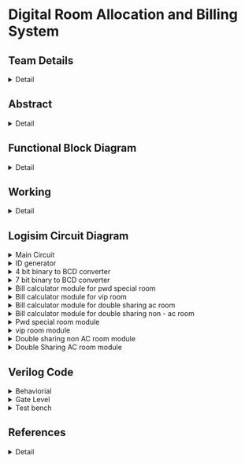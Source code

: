 # Digital Room Allocation and Billing System

<!-- First Section -->
## Team Details
<details>
<summary>Detail</summary>
> Semester: 3rd Sem B. Tech. CSE

  > Section: S2

  > Team ID: T-22

  > Member-1: A Karun Suhas, 231CS210, akarunsuhas.231cs210@nitk.edu.in

  > Member-2: D Kranthi Kiran, 231CS219, dasarikranthikiran.231cs219@nitk.edu.in

  > Member-3: D Sahil Arshan, 231CS223. sahilarshandudekula.231cs223@nitk.edu.in
</details> 

<!-- Second Section -->
## Abstract
<details>
  <summary>Detail</summary>
  
  > Digital Room Allocation and Billing System <br>

1. Motivation: Digitalisation of any work reduces the manpower, increases
the efficiency and reduces the time consumption. Manual allocation of
rooms takes a lot of time, errors may occur due to confusion in vacancies
and filled rooms. For example, when there is sudden increase in demand
for the hotels in tourist areas, managing the customers manually is a
difficult task and result in customer dissatisfaction. To avoid this, we
require a digital system to spontaneously allocate a room without any
errors.<br>
2. Problem Statement:<br>
Designing and implementing a hotel room allocation system by using dig-
ital electronics. Automated bill calculation is done based on the services
chosen by the customer, and the number of days of the stay. Customer
room gets deallocated upon completion of his stay.
Special room allocation and billing is done for VIPs and Differently-abled.<br>
3. Features:<br>
• Every customer is provided with unique customer ID. Input given by
customer contains ID, the services(eg AC, wifi, . . . ) he wants and
the number of days he wants to stay.<br>
The customer is provided with the type of room he requires(differently
abled, VIP, standard, . . . ).<br>
• If there is vacancy in the type of room that customer chooses, the
room gets allocated by storing his ID in the register and the bill
is calculated by passing his required services as inputs to the bill
calculator module which consists of adders and multipliers.<br>
1
There are counters corresponding to each type of room where each
counter stores the number of rooms of the respective type which are
currently occupied.<br>
The vacancy of the room is checked by comparing the value stored
in the counter and the total number of rooms of the respective type
that customer opts by using comparator.<br>
• The bill of the customer is stored in a register corresponding to the
customer ID.<br>
The system checks room availability in real time and automatically
allocates room based on customer requirements. It displays the final
billed amount based on services opted by customers.<br>
This system uses digital logic which minimizes manual errors.<br>
 References:
Digital Design, Morris Mano<br>
https://www.siteminder.com/r/hotel-management-strategies/<br>
https://www.geeksforgeeks.org/counters-in-digital-logic/?ref=lbp<br>
https://support.resrequest.com/property-management/room-allocation/<br>
GiHub ID:
Kranthikiran2005<br>
https://github.com/Kranthikiran2005?tab=projects<br>
</details>

## Functional Block Diagram
<details>
  <summary>Detail</summary>
  
  ![DDS_miniproject_blockdiagram drawio](https://github.com/user-attachments/assets/c183ba8a-50b4-4e49-91bc-8eb3fe73f6cd)]

</details>

<!-- Third Section -->
## Working
<details>
  <summary>Detail</summary>

  > ![WhatsApp Image 2024-10-16 at 11 52 01 PM](https://github.com/user-attachments/assets/3b72cee2-4cae-4ae3-8ae8-2381f2ba6ac5)
> Truth Table for billing

| D2 | D1 | D0 | AC | WiFi | VIP | PWD | Days | Billing Amount |
|----|----|----|----|------|-----|-----|------|----------------|
| 0  | 0  | 0  | 0  | 0    | 0   | 0   | 0    | 0              |
| 0  | 0  | 0  | 0  | 1    | 0   | 0   | 0    | 0              |
| 0  | 0  | 0  | 1  | 0    | 0   | 0   | 0    | 0              |
| 0  | 0  | 0  | 1  | 1    | 0   | 0   | 0    | 0              |
| 0  | 0  | 0  | 0  | 0    | 0   | 1   | 0    | 0              |
| 0  | 0  | 0  | 0  | 1    | 0   | 1   | 0    | 0              |
| 0  | 0  | 1  | 0  | 0    | 0   | 0   | 1    | 400            |
| 0  | 0  | 1  | 0  | 1    | 0   | 0   | 1    | 500            |
| 0  | 0  | 1  | 1  | 0    | 0   | 0   | 1    | 600            |
| 0  | 0  | 1  | 1  | 1    | 0   | 0   | 1    | 700            |
| 0  | 0  | 1  | 0  | 0    | 0   | 1   | 1    | 500            |
| 0  | 0  | 1  | 0  | 1    | 0   | 1   | 1    | 600            |
| 0  | 0  | 1  | 1  | 0    | 0   | 1   | 1    | 700            |
| 0  | 0  | 1  | 1  | 1    | 0   | 1   | 1    | 800            |
| 0  | 0  | 1  | 0  | 0    | 1   | 0   | 1    | 700            |
| 0  | 0  | 1  | 0  | 1    | 1   | 0   | 1    | 800            |
| 0  | 0  | 1  | 1  | 0    | 1   | 0   | 1    | 900            |
| 0  | 0  | 1  | 1  | 1    | 1   | 0   | 1    | 1000           |
| 0  | 1  | 0  | 0  | 0    | 0   | 0   | 2    | 800            |
| 0  | 1  | 0  | 0  | 1    | 0   | 0   | 2    | 1000           |
| 0  | 1  | 0  | 1  | 0    | 0   | 0   | 2    | 1200           |
| 0  | 1  | 0  | 1  | 1    | 0   | 0   | 2    | 1400           |
| 0  | 1  | 0  | 0  | 0    | 0   | 1   | 2    | 1000           |
| 0  | 1  | 0  | 0  | 1    | 0   | 1   | 2    | 1200           |
| 0  | 1  | 0  | 1  | 0    | 0   | 1   | 2    | 1400           |
| 0  | 1  | 0  | 1  | 1    | 0   | 1   | 2    | 1600           |
| 0  | 1  | 0  | 0  | 0    | 1   | 0   | 2    | 1400           |
| 0  | 1  | 0  | 0  | 1    | 1   | 0   | 2    | 1600           |
| 0  | 1  | 0  | 1  | 0    | 1   | 0   | 2    | 1800           |
| 0  | 1  | 0  | 1  | 1    | 1   | 0   | 2    | 2000           |
| 0  | 1  | 1  | 0  | 0    | 0   | 0   | 3    | 1200           |
| 0  | 1  | 1  | 0  | 1    | 0   | 0   | 3    | 1500           |
| 0  | 1  | 1  | 1  | 0    | 0   | 0   | 3    | 1800           |
| 0  | 1  | 1  | 1  | 1    | 0   | 0   | 3    | 2100           |
| 0  | 1  | 1  | 0  | 0    | 0   | 1   | 3    | 1500           |
| 0  | 1  | 1  | 0  | 1    | 0   | 1   | 3    | 1800           |
| 0  | 1  | 1  | 1  | 0    | 0   | 1   | 3    | 2100           |
| 0  | 1  | 1  | 1  | 1    | 0   | 1   | 3    | 2400           |
| 1  | 0  | 0  | 0  | 0    | 0   | 0   | 4    | 1600           |
| 1  | 0  | 0  | 0  | 1    | 0   | 0   | 4    | 2000           |
| 1  | 0  | 0  | 1  | 0    | 0   | 0   | 4    | 2400           |
| 1  | 0  | 0  | 1  | 1    | 0   | 0   | 4    | 2800           |
| 1  | 0  | 1  | 0  | 0    | 0   | 0   | 5    | 2000           |
| 1  | 0  | 1  | 0  | 1    | 0   | 0   | 5    | 2500           |
| 1  | 0  | 1  | 1  | 0    | 0   | 0   | 5    | 3000           |
| 1  | 0  | 1  | 1  | 1    | 0   | 0   | 5    | 3500           |
| 1  | 0  | 1  | 0  | 0    | 0   | 1   | 5    | 2500           |
| 1  | 0  | 1  | 0  | 1    | 0   | 1   | 5    | 3000           |
| 1  | 0  | 1  | 1  | 0    | 0   | 1   | 5    | 3500           |
| 1  | 0  | 1  | 1  | 1    | 0   | 1   | 5    | 4000           |
| 1  | 0  | 1  | 0  | 0    | 1   | 0   | 5    | 3500           |
| 1  | 0  | 1  | 0  | 1    | 1   | 0   | 5    | 4000           |
| 1  | 0  | 1  | 1  | 0    | 1   | 0   | 5    | 4500           |
| 1  | 0  | 1  | 1  | 1    | 1   | 0   | 5    | 5000           |
| 1  | 1  | 0  | 0  | 0    | 0   | 0   | 6    | 2400           |
| 1  | 1  | 0  | 0  | 1    | 0   | 0   | 6    | 3000           |
| 1  | 1  | 0  | 1  | 0    | 0   | 0   | 6    | 3600           |
| 1  | 1  | 0  | 1  | 1    | 0   | 0   | 6    | 4200           |
| 1  | 1  | 1  | 0  | 0    | 0   | 0   | 7    | 2800           |
| 1  | 1  | 1  | 0  | 1    | 0   | 0   | 7    | 3500           |
| 1  | 1  | 1  | 1  | 0    | 0   | 0   | 7    | 4200           |
| 1  | 1  | 1  | 1  | 1    | 0   | 0   | 7    | 4900           |
| 1  | 1  | 1  | 0  | 0    | 0   | 1   | 7    | 3500           |
| 1  | 1  | 1  | 0  | 1    | 0   | 1   | 7    | 4200           |
| 1  | 1  | 1  | 1  | 0    | 0   | 1   | 7    | 4900           |
| 1  | 1  | 1  | 1  | 1    | 0   | 1   | 7    | 5600           |
| 1  | 1  | 1  | 0  | 0    | 1   | 0   | 7    | 4900           |
| 1  | 1  | 1  | 0  | 1    | 1   | 0   | 7    | 5600           |
| 1  | 1  | 1  | 1  | 0    | 1   | 0   | 7    | 6300           |
| 1  | 1  | 1  | 1  | 1    | 1   | 0   | 7    | 7000           |

</details>

<!-- Fourth Section -->
## Logisim Circuit Diagram
<details>
  <summary>Main Circuit</summary>

  > Main Circuit<br>
  







![Main circuit](https://github.com/user-attachments/assets/0c12cba8-c2a9-4925-8dbd-e881f8ac640a)
</details>



<details>
<summary>  ID generator</summary>

![ID generator](https://github.com/user-attachments/assets/18086955-c46d-477c-9fdd-5264337161fc)
</details>
<details>
<summary>  4 bit binary to BCD converter</summary>

![4 bit binary to BCD converter](https://github.com/user-attachments/assets/e1ef6e73-5f96-4045-969f-4b232489d54b)<br>
</details>
<details>
  <summary> 7 bit binary to BCD converter</summary>

![7 bit binary to BCD converter](https://github.com/user-attachments/assets/293a0f5d-0a2f-460d-97ec-755a59360675)<br>
</details>

<details>
  <summary>  Bill calculator module for pwd special room</summary>

![Bill calculator module for pwd special room](https://github.com/user-attachments/assets/9123fbf0-4ca1-4ff5-8166-6a67f90f3716)<br>
</details>
<details>
  <summary>  Bill calculator module for vip room</summary>

![Bill calculator module for vip room](https://github.com/user-attachments/assets/2c5b0258-d44b-4a12-86bb-68210e132e57) <br>
</details>
<details>
  <summary> Bill calculator module for double sharing ac room</summary>

![Bill calculator module for double sharing ac room](https://github.com/user-attachments/assets/3514a017-f1ac-4177-bcc7-b2808ba80d9c)<br>
</details>
<details>
  <summary> Bill calculator module for double sharing non - ac room</summary>

![Bill calculator module for double sharing non ac room](https://github.com/user-attachments/assets/b0f7b274-68b5-4515-939b-1cfc6a101feb)<br>
</details>
<details>
  <summary>  Pwd special room module</summary>

![pwd special room module](https://github.com/user-attachments/assets/86da0a15-b049-4cf1-9d8c-99a10e55aa5b)<br>
</details>
<details>
  <summary> vip room module</summary>

![vip room module](https://github.com/user-attachments/assets/8efc2b18-51cc-42e9-9e5f-21fd437ee474)<br>
</details>
<details>
  <summary>  Double sharing non AC room module</summary>
  
![double sharing non ac room module](https://github.com/user-attachments/assets/1ba05940-f165-410d-bcd8-e807bc0bc09c)<br>
</details>
<details>
  <summary>  Double Sharing AC room module</summary>

  ![double sharing ac room module](https://github.com/user-attachments/assets/dae385e9-ceff-4e38-8aa5-c2fa7afa877e)<br>
</details>


<!-- Fifth Section -->
## Verilog Code
<details>
  <summary>Behaviorial</summary>



  ```verilog

  module hotel_booking(
    input [2:0] room_selection,  // 3-bit input to select a specific room (1-6)
    input ac_selection,         
    input wifi_selection,        
    input [2:0] days,            
    input register,              // Register button to confirm booking
    output reg [15:0] bill,      
    output reg [3:0] room1,      
    output reg [3:0] room2,      
    output reg [3:0] room3_1,    // Room 3.1 booking
    output reg [3:0] room3_2,    // Room 3.2 booking
    output reg [3:0] room4_1,    // Room 4.1 booking
    output reg [3:0] room4_2,    // Room 4.2 booking
    output reg [3:0] room5,      // Room 5 booking
    output reg [1:0] ac_wifi     // AC and Wi-Fi combined selection
);

    reg [15:0] room_cost;        // Room cost calculation
    reg [3:0] id_counter;        // ID generator (unique ID for each customer)
        
    initial begin
        room1 = 4'b0000;
        room2 = 4'b0000;
        room3_1 = 4'b0000;
        room3_2 = 4'b0000;
        room4_1 = 4'b0000;
        room4_2 = 4'b0000;
        room5 = 4'b0000;
        bill = 16'd0;
        ac_wifi = 2'b00;
        id_counter = 4'b0001;    // Initialize customer ID starting from 0001
    end

    always @(posedge register) begin
        room_cost = 16'd0;
        ac_wifi = {ac_selection, wifi_selection};  // Combine AC and Wi-Fi selection into 2-bit value

        // Generate unique ID for each customer in ascending order
        if (id_counter != 4'b0000) begin
            // Check which room is selected by the customer
            case (room_selection)
                3'b001: begin  // Room 1 selection
                    if (room1 == 4'b0000) begin
                        room1 = id_counter;  // Assign customer ID to room1
                        room_cost = 16'd700; // Room 1 base cost
                    end else
                        $display("Room 1 is not available.");
                end
                3'b010: begin  // Room 2 selection
                    if (room2 == 4'b0000) begin
                        room2 = id_counter;  // Assign customer ID to room2
                        room_cost = 16'd700; // Room 2 base cost
                    end else
                        $display("Room 2 is not available.");
                end
                3'b011: begin  // Room 3.1 selection
                    if (room3_1 == 4'b0000) begin
                        room3_1 = id_counter;  // Assign customer ID to room3_1
                        room_cost = 16'd400;   // Room 3.1 base cost
                    end else
                        $display("Room 3.1 is not available.");
                end
                3'b100: begin  // Room 3.2 selection
                    if (room3_2 == 4'b0000) begin
                        room3_2 = id_counter;  // Assign customer ID to room3_2
                        room_cost = 16'd400;   // Room 3.2 base cost
                    end else
                        $display("Room 3.2 is not available.");
                end
                3'b101: begin  // Room 4.1 selection
                    if (room4_1 == 4'b0000) begin
                        room4_1 = id_counter;  // Assign customer ID to room4_1
                        room_cost = 16'd400;   // Room 4.1 base cost
                    end else
                        $display("Room 4.1 is not available.");
                end
                3'b110: begin  // Room 4.2 selection
                    if (room4_2 == 4'b0000) begin
                        room4_2 = id_counter;  // Assign customer ID to room4_2
                        room_cost = 16'd400;   // Room 4.2 base cost
                    end else
                        $display("Room 4.2 is not available.");
                end
                3'b111: begin  // Room 5 selection
                    if (room5 == 4'b0000) begin
                        room5 = id_counter;    // Assign customer ID to room5
                        room_cost = 16'd500;   // Room 5 base cost
                    end else
                        $display("Room 5 is not available.");
                end
                default: begin
                    $display("Invalid room selection.");
                end
            endcase

            // Add cost for AC and Wi-Fi if selected
            if (ac_selection)
                room_cost = room_cost + 16'd200;
            if (wifi_selection)
                room_cost = room_cost + 16'd100;

            // Calculate total bill based on number of days
            bill = room_cost * days;

            // Increment ID counter for the next customer
            id_counter = id_counter + 4'b0001;
        end
    end
endmodule
```
</details>
<details>
  <summary>Gate Level </summary>

 ```verilog
  module hotel_booking_gate_level (
    input [3:0] id,                  // Customer ID
    input ac_selection,              // AC selection
    input wifi_selection,            // Wi-Fi selection
    input [2:0] days,                // Number of days
    input register,                  // Register signal (button press)
    output [15:0] bill,              // Bill output
    output [3:0] room1,              // Room 1 allocation
    output [3:0] room2,              // Room 2 allocation
    output [3:0] room3_1,            // Room 3_1 allocation
    output [3:0] room3_2,            // Room 3_2 allocation
    output [3:0] room4_1,            // Room 4_1 allocation
    output [3:0] room4_2,            // Room 4_2 allocation
    output [3:0] room5               // Room 5 allocation
);

    // Room availability checks (for room1 to room5)
    wire room1_available, room2_available, room3_1_available, room3_2_available, room4_1_available, room4_2_available, room5_available;

    // Initial room costs
    wire [15:0] room_cost;
    assign room_cost = (room1_available ? 16'd700 : 
                        room2_available ? 16'd700 : 
                        room3_1_available ? 16'd400 : 
                        room3_2_available ? 16'd400 : 
                        room4_1_available ? 16'd400 : 
                        room4_2_available ? 16'd400 : 
                        room5_available ? 16'd500 : 16'd0);

    // Adder for AC and Wi-Fi costs
    wire [15:0] extras_cost;
    wire [15:0] ac_cost = ac_selection ? 16'd200 : 16'd0;
    wire [15:0] wifi_cost = wifi_selection ? 16'd100 : 16'd0;

    RippleCarryAdder_16bit adder_extras(extras_cost, ac_cost, wifi_cost);

    // Total cost (room cost + extras)
    wire [15:0] total_cost;
    RippleCarryAdder_16bit adder_total(total_cost, room_cost, extras_cost);

    // Multiply total cost by number of days
    wire [31:0] bill_full;
    Multiplier_16bit multiplier(bill_full, total_cost, days);

    // Output only the lower 16 bits of the bill
    assign bill = bill_full[15:0];

    // Room allocation (using DFFs and availability checks)
    wire [3:0] zero = 4'b0000;

    Comparator_4bit cmp1(room1_available, room1, zero);
    Room_Allocation room_alloc1(room1, id, room1_available, register);

    Comparator_4bit cmp2(room2_available, room2, zero);
    Room_Allocation room_alloc2(room2, id, room2_available, register);

    // Continue similarly for other rooms (room3_1, room3_2, room4_1, room4_2, room5)

endmodule
module DFF (
    output reg q, 
    input d, 
    input clk
);
    always @(posedge clk) begin
        q <= d;
    end
endmodule

module Comparator_4bit (
    output equal, 
    input [3:0] a, 
    input [3:0] b
);
    wire [3:0] xnor_out;
    xnor(xnor_out[0], a[0], b[0]);
    xnor(xnor_out[1], a[1], b[1]);
    xnor(xnor_out[2], a[2], b[2]);
    xnor(xnor_out[3], a[3], b[3]);
    and(equal, xnor_out[0], xnor_out[1], xnor_out[2], xnor_out[3]);
endmodule
module Room_Allocation (
    output reg [3:0] room,   // Room ID
    input [3:0] id,          // Customer ID
    input room_available,    // Room availability
    input register           // Register signal
);
    always @(posedge register) begin
        if (room_available)
            room <= id;
    end
endmodule
module AND_Gate (
    output y, 
    input a, 
    input b
);
    assign y = a & b;
endmodule
module FullAdder (
    output sum, 
    output carry_out, 
    input a, 
    input b, 
    input carry_in
);
    wire axb, ab_and_cin;
    xor(axb, a, b);
    xor(sum, axb, carry_in);
    and(ab_and_cin, axb, carry_in);
    and(carry_out, a, b);
    or(carry_out, carry_out, ab_and_cin);
endmodule

module RippleCarryAdder_16bit (
    output [15:0] sum, 
    input [15:0] a, 
    input [15:0] b
);
    wire [15:0] carry;
    
    FullAdder fa0 (sum[0], carry[0], a[0], b[0], 1'b0);
    FullAdder fa1 (sum[1], carry[1], a[1], b[1], carry[0]);
    FullAdder fa2 (sum[2], carry[2], a[2], b[2], carry[1]);
    // Continue for all bits up to 15
    FullAdder fa15 (sum[15], carry[15], a[15], b[15], carry[14]);
endmodule
module Multiplier_16bit (
    output [31:0] product,
    input [15:0] a,
    input [2:0] b
);
    assign product = a * b;  
endmodule
```

</details>

<details>
  <summary>Test bench</summary>

```verilog
  module hotel_booking_tb;

    reg [2:0] room_selection;  // To select the room (1-6)
    reg ac_selection;          // AC selection (1 or 0)
    reg wifi_selection;        // Wi-Fi selection (1 or 0)
    reg [2:0] days;            // Number of days to stay
    reg register;              // Register button to confirm booking
    wire [15:0] bill;          // Total bill for the stay
    wire [3:0] room1, room2, room3_1, room3_2, room4_1, room4_2, room5; // Room allocations
    wire [1:0] ac_wifi;        // AC and Wi-Fi selection status

    // Instantiate the hotel_booking module
    hotel_booking uut (
        .room_selection(room_selection),
        .ac_selection(ac_selection),
        .wifi_selection(wifi_selection),
        .days(days),
        .register(register),
        .bill(bill),
        .room1(room1),
        .room2(room2),
        .room3_1(room3_1),
        .room3_2(room3_2),
        .room4_1(room4_1),
        .room4_2(room4_2),
        .room5(room5),
        .ac_wifi(ac_wifi)
    );

    // Test sequence
    initial begin
        // Initialize
        room_selection = 3'b000;
        ac_selection = 0;
        wifi_selection = 0;
        days = 3'b000;
        register = 0;
        #5;

        // Test 1: Customer selects Room 1, AC, no Wi-Fi, stays for 3 days
        room_selection = 3'b001;  // Room 1
        ac_selection = 1;         // AC selected
        wifi_selection = 0;       // No Wi-Fi
        days = 3'd3;              // 3 days
        register = 1;             // Confirm booking
        #10;
        register = 0;             // Reset register button
        #10;

        // Display output for Test 1
        $display("Test 1: Room Selection = Room 1(VIP), AC = 1, Wi-Fi = 0, Days = 3");
        $display("Room 1: %b, Bill: %0d", room1, bill);
        $display("-----------------------------");

        // Test 2: Another customer selects Room 2, no AC, Wi-Fi, stays for 2 days
        room_selection = 3'b010;  // Room 2
        ac_selection = 0;         // No AC
        wifi_selection = 1;       // Wi-Fi selected
        days = 3'd2;              // 2 days
        register = 1;             // Confirm booking
        #10;
        register = 0;             // Reset register button
        #10;

        // Display output for Test 2
        $display("Test 2: Room Selection = Room 2(VIP), AC = 0, Wi-Fi = 1, Days = 2");
        $display("Room 2: %b, Bill: %0d", room2, bill);
        $display("-----------------------------");

        // Test 3: Customer selects Room 3.1, no AC, no Wi-Fi, stays for 1 day
        room_selection = 3'b011;  // Room 3.1
        ac_selection = 0;         // No AC
        wifi_selection = 0;       // No Wi-Fi
        days = 3'd1;              // 1 day
        register = 1;             // Confirm booking
        #10;
        register = 0;             // Reset register button
        #10;

        // Display output for Test 3
        $display("Test 3: Room Selection = Room 3.1(Double sharing non-AC room), AC = 0, Wi-Fi = 0, Days = 1");
        $display("Room 3.1: %b, Bill: %0d", room3_1, bill);
        $display("-----------------------------");

        // Test 4: 
        room_selection = 3'b101;  // Room 4.1
        ac_selection = 1;         // AC selected
        wifi_selection = 1;       // Wi-Fi selected
        days = 3'd4;              // 4 days
        register = 1;             // Confirm booking
        #10;
        register = 0;             // Reset register button
        #10;

        // Display output for Test 4
        $display("Test 4: Room Selection = Room 4.1(Double sharing AC room), AC = 1, Wi-Fi = 1, Days = 4");
        $display("Room 4: %b, Bill: %0d", room4_1, bill); 
        $display("-----------------------------");

        // Test 5: Customer selects Room 5, AC and Wi-Fi, stays for 5 days
        room_selection = 3'b111;  // Room 5
        ac_selection = 1;         // AC selected
        wifi_selection = 1;       // Wi-Fi selected
        days = 3'd5;              // 5 days
        register = 1;             // Confirm booking
        #10;
        register = 0;             // Reset register button
        #10;

        // Display output for Test 5
        $display("Test 5: Room Selection = Room 5(PWD special), AC = 1, Wi-Fi = 1, Days = 5");
        $display("Room 5: %b, Bill: %0d", room5, bill);
        $display("-----------------------------");

        // Test complete
        $finish;
    end

endmodule
  ```
</details>

## References
<details>
  <summary>Detail</summary>
  Digital Design, Morris Mano
https://www.siteminder.com/r/hotel-management-strategies/
https://www.geeksforgeeks.org/counters-in-digital-logic/?ref=lbp
https://support.resrequest.com/property-management/room-allocation/

</details>
